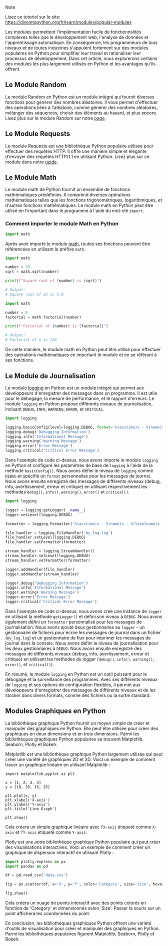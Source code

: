 > [!NOTE]
> Lisez ce tutoriel sur le site: https://diveintopython.org/fr/learn/modules/popular-modules

Les modules permettent l'implémentation facile de fonctionnalités complexes telles que le développement web, l'analyse de données et l'apprentissage automatique. En conséquence, les programmeurs de tous niveaux et de toutes industries s'appuient fortement sur des modules populaires en Python pour simplifier leur travail et rationaliser leur processus de développement. Dans cet article, nous explorerons certains des modules les plus largement utilisés en Python et les avantages qu'ils offrent.

## Le Module Random

Le module Random en Python est un module intégré qui fournit diverses fonctions pour générer des nombres aléatoires. Il vous permet d'effectuer des opérations liées à l'aléatoire, comme générer des nombres aléatoires, mélanger des séquences, choisir des éléments au hasard, et plus encore. Lisez plus sur le module Random sur notre [page](/fr/learn/modules/popular_modules/random.md).

## Le Module Requests

Le module Requests est une bibliothèque Python populaire utilisée pour effectuer des requêtes HTTP. Il offre une manière simple et élégante d'envoyer des requêtes HTTP/1.1 en utilisant Python. Lisez plus sur ce module dans notre [guide](/fr/learn/modules/popular_modules/requests.md).

## Le Module Math

Le module math de Python fournit un ensemble de fonctions mathématiques prédéfinies. Il comprend diverses opérations mathématiques telles que les fonctions trigonométriques, logarithmiques, et d'autres fonctions mathématiques. Le module math en Python peut être utilisé en l'important dans le programme à l'aide du mot-clé `import`.

### Comment importer le module Math en Python

```python
import math
```

Après avoir importé le module [math](https://docs.python.org/3/library/math.html), toutes ses fonctions peuvent être référencées en utilisant le préfixe `math`.

```python
import math

number = 25
sqrt = math.sqrt(number)

print(f"Square root of {number} is {sqrt}")

# Output:
# Square root of 25 is 5.0
```

```python
import math

number = 5
factorial = math.factorial(number)

print(f"Factorial of {number} is {factorial}")

# Output:
# Factorial of 5 is 120
```

De cette manière, le module math en Python peut être utilisé pour effectuer des opérations mathématiques en important le module et en se référant à ses fonctions.

## Le Module de Journalisation

Le module [logging](https://docs.python.org/3/library/logging.html) en Python est un module intégré qui permet aux développeurs d'enregistrer des messages dans un programme. Il est utile pour le débogage, la mesure de performance, et le rapport d'erreurs. Le module `logging` en Python propose différents niveaux de journalisation, incluant `DEBUG`, `INFO`, `WARNING`, `ERROR`, et `CRITICAL`.

```python
import logging

logging.basicConfig(level=logging.DEBUG, format='%(asctime)s - %(name)s - %(levelname)s - %(message)s')
logging.debug('Debugging Information')
logging.info('Informational Message')
logging.warning('Warning Message')
logging.error('Error Message')
logging.critical('Critical Error Message')
```

Dans l'exemple de code ci-dessus, nous avons importé le module `logging` en Python et configuré les paramètres de base de `logging` à l'aide de la méthode `basicConfig()`. Nous avons défini le niveau de `logging` comme `DEBUG` et spécifié un `format` personnalisé pour les messages de journal. Nous avons ensuite enregistré des messages de différents niveaux (debug, info, avertissement, erreur et critique) en utilisant respectivement les méthodes `debug()`, `info()`, `warning()`, `error()` et `critical()`.

```python
import logging

logger = logging.getLogger(__name__)
logger.setLevel(logging.DEBUG)

formatter = logging.Formatter('%(asctime)s - %(name)s - %(levelname)s - %(message)s')

file_handler = logging.FileHandler('my_log.log')
file_handler.setLevel(logging.DEBUG)
file_handler.setFormatter(formatter)

stream_handler = logging.StreamHandler()
stream_handler.setLevel(logging.DEBUG)
stream_handler.setFormatter(formatter)

logger.addHandler(file_handler)
logger.addHandler(stream_handler)

logger.debug('Debugging Information')
logger.info('Informational Message')
logger.warning('Warning Message')
logger.error('Error Message')
logger.critical('Critical Error Message')
```

Dans l'exemple de code ci-dessus, nous avons créé une instance de `logger` en utilisant la méthode `getLogger()` et défini son niveau à `DEBUG`. Nous avons également défini un `formatter` personnalisé pour les messages de journalisation. Nous avons ajouté deux gestionnaires au `logger` - un gestionnaire de fichiers pour écrire les messages de journal dans un fichier (`my_log.log`) et un gestionnaire de flux pour imprimer les messages de journal dans la console. Nous avons défini le niveau de journalisation pour les deux gestionnaires à `DEBUG`. Nous avons ensuite enregistré des messages de différents niveaux (debug, info, avertissement, erreur et critique) en utilisant les méthodes du logger (`debug()`, `info()`, `warning()`, `error()`, et `critical()`).

En résumé, le module `logging` en Python est un outil puissant pour le débogage et la surveillance des programmes. Avec ses différents niveaux de `logging` et ses options de configuration flexibles, il permet aux développeurs d'enregistrer des messages de différents niveaux et de les stocker dans divers formats, comme des fichiers ou la sortie standard.

## Modules Graphiques en Python

La bibliothèque graphique Python fournit un moyen simple de créer et manipuler des graphiques en Python. Elle peut être utilisée pour créer des graphiques en deux dimensions et en trois dimensions. Parmi les bibliothèques graphiques Python populaires se trouvent Matplotlib, Seaborn, Plotly et Bokeh.

Matplotlib est une bibliothèque graphique Python largement utilisée qui peut créer une variété de graphiques 2D et 3D. Voici un exemple de comment tracer un graphique linéaire en utilisant Matplotlib :

```python3
import matplotlib.pyplot as plt

x = [1, 2, 3, 4]
y = [10, 20, 15, 25]

plt.plot(x, y)
plt.xlabel('X-axis')
plt.ylabel('Y-axis')
plt.title('Line Graph')

plt.show()
```

Cela créera un simple graphique linéaire avec l'`X-axis` étiqueté comme `X-axis` et l'`Y-axis` étiqueté comme `Y-axis`.

Plotly est une autre bibliothèque graphique Python populaire qui peut créer des visualisations interactives. Voici un exemple de comment créer un graphique de dispersion interactif en utilisant Plotly :

```python
import plotly.express as px
import pandas as pd

df = pd.read_csv('data.csv')

fig = px.scatter(df, x='X', y='Y', color='Category', size='Size', hover_data=['X', 'Y'])

fig.show()
```

Cela créera un nuage de points interactif avec des points colorés en fonction de 'Category' et dimensionnés selon 'Size'. Passer la souris sur un point affichera les coordonnées du point.

En conclusion, les bibliothèques graphiques Python offrent une variété d'outils de visualisation pour créer et manipuler des graphiques en Python. Parmi les bibliothèques populaires figurent Matplotlib, Seaborn, Plotly et Bokeh.
